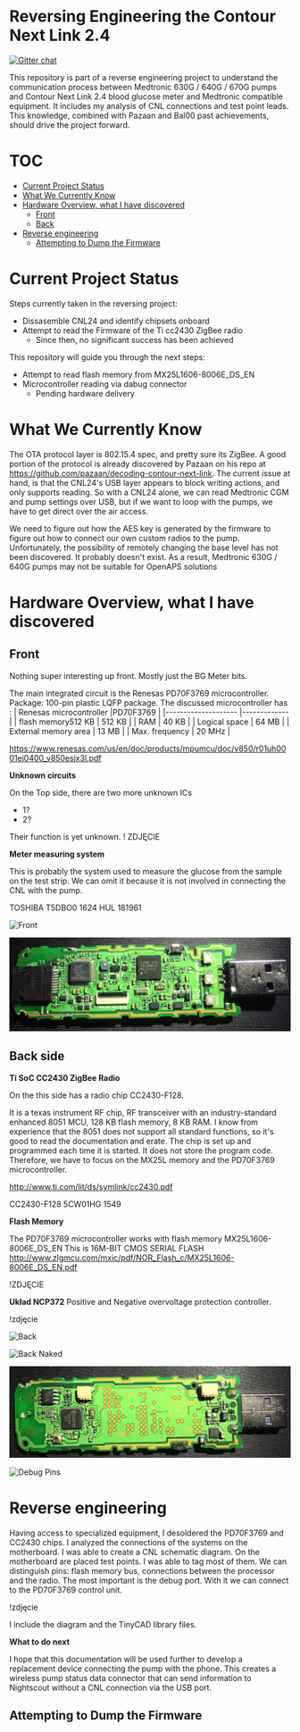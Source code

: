 #  Reversing Engineering the Contour Next Link 2.4

[![Gitter chat](https://badges.gitter.im/medtronic-flash/Lobby.png)](https://gitter.im/medtronic-flash/Lobby)

This repository is part of a reverse engineering project to understand the communication process between Medtronic 630G / 640G / 670G pumps and Contour Next Link 2.4 blood glucose meter and Medtronic compatible equipment. It includes my analysis of CNL connections and test point leads. This knowledge, combined with Pazaan and Bal00 past achievements, should drive the project forward.

TOC
===
  * [Current Project Status](#current-project-status)
  * [What We Currently Know](#what-we-currently-know)
  * [Hardware Overview, what I have discovered](#hardware-overview-what-i-have-discovered)
    * [Front](#front)
    * [Back](#back)
  * [Reverse engineering](#Reverse-engineering)
    * [Attempting to Dump the Firmware](#attempting-to-dump-the-firmware)

Current Project Status
======================
Steps currently taken in the reversing project:
 * Dissasemble CNL24 and identify chipsets onboard
 * Attempt to read the Firmware of the Ti cc2430 ZigBee radio
   *  Since then, no significant success has been achieved

This repository will guide you through the next steps:
  * Attempt to read flash memory from MX25L1606-8006E_DS_EN
  * Microcontroller reading via dabug connector
    * Pending hardware delivery
	

What We Currently Know
======================
The OTA protocol layer is 802.15.4 spec, and pretty sure its ZigBee. A good portion of the protocol is already discovered by Pazaan on his repo at https://github.com/pazaan/decoding-contour-next-link. The current issue at hand, is that the CNL24's USB layer appears to block writing actions, and only supports reading. So with a CNL24 alone, we can read Medtronic CGM and pump settings over USB, but if we want to loop with the pumps, we have to get direct over the air access.

We need to figure out how the AES key is generated by the firmware to figure out how to connect our own custom radios to the pump. Unfortunately, the possibility of remotely changing the base level has not been discovered. It probably doesn't exist. As a result, Medtronic 630G / 640G pumps may not be suitable for OpenAPS solutions

Hardware Overview, what I have discovered
=================

## Front

Nothing super interesting up front. Mostly just the BG Meter bits.


The main integrated circuit is the Renesas PD70F3769 microcontroller. Package: 100-pin plastic LQFP package.
 The discussed microcontroller has :
 | Renesas microcontroller |PD70F3769 |
 |-------------------- |------------- |
 | flash memory512 KB    | 512 KB     |
 | RAM                   | 40 KB      |
 | Logical space         | 64 MB      |
 | External memory area  | 13 MB      |
 | Max. frequency        | 20 MHz     |
 
 https://www.renesas.com/us/en/doc/products/mpumcu/doc/v850/r01uh0001ej0400_v850esjx3l.pdf
 
 


**Unknown circuits**

On the Top side, there are two more unknown ICs
 * 1?
 * 2?
 
Their function is yet unknown.
! ZDJĘCIE

**Meter measuring system**

This is probably the system used to measure the glucose from the sample on the test strip. We can omit it because it is not involved in connecting the CNL with the pump.

TOSHIBA
T5DBO0
1624 HUL
181961



![Front](https://github.com/applehat/contour-next-link-24-teardown/raw/master/front.jpg)

![Board Top/Front](https://github.com/applehat/contour-next-link-24-teardown/raw/master/board_top.jpg)



## Back side

**Ti SoC CC2430 ZigBee Radio**

On the this side has a radio chip CC2430-F128. 

It is a texas instrument RF chip, RF transceiver with an industry-standard enhanced 8051 MCU, 128 KB flash memory, 8 KB RAM.
I know from experience that the 8051 does not support all standard functions, so it's good to read the documentation and erate.
The chip is set up and programmed each time it is started. It does not store the program code. Therefore, we have to focus on the MX25L memory and the PD70F3769 microcontroller.


http://www.ti.com/lit/ds/symlink/cc2430.pdf

CC2430-F128
5CW01HG
1549


**Flash Memory**
 
 The PD70F3769 microcontroller works with flash memory MX25L1606-8006E_DS_EN
 This is 16M-BIT CMOS SERIAL FLASH
http://www.zlgmcu.com/mxic/pdf/NOR_Flash_c/MX25L1606-8006E_DS_EN.pdf

!ZDJĘCIE


**Układ NCP372**
Positive and Negative overvoltage protection controller.  


!zdjęcie




![Back](https://github.com/applehat/contour-next-link-24-teardown/raw/master/back.jpg)

![Back Naked](https://github.com/applehat/contour-next-link-24-teardown/raw/master/back-without-lipo-or-shielding.jpg)

![Board Bottom/Back](https://github.com/applehat/contour-next-link-24-teardown/raw/master/board_bottom.jpg)

![Debug Pins](https://github.com/applehat/contour-next-link-24-teardown/raw/master/debug-pins.jpg)

Reverse engineering
=========
Having access to specialized equipment, I desoldered the PD70F3769 and CC2430 chips. I analyzed the connections of the systems on the motherboard. I was able to create a CNL schematic diagram.
On the motherboard are placed test points. I was able to tag most of them. We can distinguish pins: flash memory bus, connections between the processor and the radio. The most important is the debug port.
With it we can connect to the PD70F3769 control unit.

!zdjęcie

I include the diagram and the TinyCAD library files.

**What to do next**

I hope that this documentation will be used further to develop a replacement device connecting the pump with the phone. This creates a wireless pump status data connector that can send information to Nightscout without a CNL connection via the USB port.






## Attempting to Dump the Firmware



